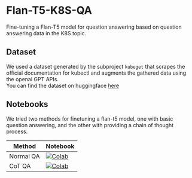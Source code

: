 # Flan-T5-K8S-QA
Fine-tuning a Flan-T5 model for question answering based on question answering data in the K8S topic.

## Dataset
We used a dataset generated by the subproject `kubeget` that scrapes the official documentation for kubectl and augments the gathered data using the openai GPT APIs.  
You can find the dataset on huggingface [here](https://huggingface.co/datasets/Kristofy/k8s-kubectl)

## Notebooks
We tried two methods for finetuning a flan-t5 model, one with basic question answering, and the other with providing a chain of thought process.  




| Method          | Notebook                                       |
| --------------- | ---------------------------------------------- |
| Normal QA     | [![Colab](https://colab.research.google.com/assets/colab-badge.svg)](https://colab.research.google.com/github/tmskss/Flan-T5-K8S-QA/blob/main/notebooks/flan_t5_k8s.ipynb) |
| CoT QA  |[![Colab](https://colab.research.google.com/assets/colab-badge.svg)](https://colab.research.google.com/github/tmskss/Flan-T5-K8S-QA/blob/main/notebooks/flan_t5_k8s_cot.ipynb) |
